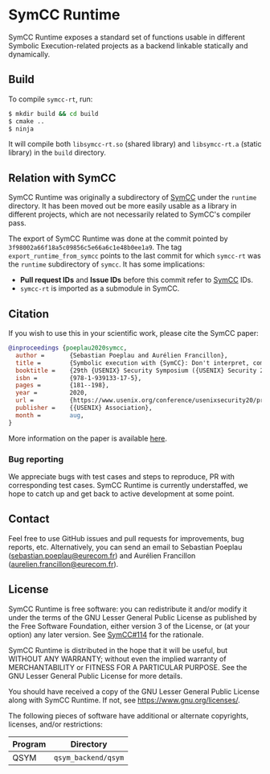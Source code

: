 # SymCC Runtime

SymCC Runtime exposes a standard set of functions usable in different Symbolic Execution-related projects as a backend
linkable statically and dynamically.

## Build

To compile `symcc-rt`, run:

```bash
$ mkdir build && cd build
$ cmake ..
$ ninja
```

It will compile both `libsymcc-rt.so` (shared library) and `libsymcc-rt.a` (static library) in the `build` directory.

## Relation with SymCC

SymCC Runtime was originally a subdirectory of [SymCC](https://github.com/eurecom-s3/symcc) under the `runtime`
directory. It has been moved out be more easily usable as a library in different projects, which are not necessarily
related to SymCC's compiler pass.

The export of SymCC Runtime was done at the commit pointed by `3f98002a66f18a5c09856c5e66a6c1e48b0ee1a9`.
The tag `export_runtime_from_symcc` points to the last commit for which `symcc-rt` was the `runtime` subdirectory of
`symcc`.
It has some implications:
- **Pull request IDs** and **Issue IDs** before this commit refer to [SymCC](https://github.com/eurecom-s3/symcc) IDs.
- `symcc-rt` is imported as a submodule in SymCC.

## Citation

If you wish to use this in your scientific work, please cite the SymCC paper:
``` bibtex
@inproceedings {poeplau2020symcc,
  author =       {Sebastian Poeplau and Aurélien Francillon},
  title =        {Symbolic execution with {SymCC}: Don't interpret, compile!},
  booktitle =    {29th {USENIX} Security Symposium ({USENIX} Security 20)},
  isbn =         {978-1-939133-17-5},
  pages =        {181--198},
  year =         2020,
  url =          {https://www.usenix.org/conference/usenixsecurity20/presentation/poeplau},
  publisher =    {{USENIX} Association},
  month =        aug,
}
```

More information on the paper is available
[here](http://www.s3.eurecom.fr/tools/symbolic_execution/symcc.html).

### Bug reporting

We appreciate bugs with test cases and steps to reproduce, PR with
corresponding test cases. SymCC Runtime is currently understaffed, we hope to
catch up and get back to active development at some point.

## Contact

Feel free to use GitHub issues and pull requests for improvements, bug reports,
etc. Alternatively, you can send an email to Sebastian Poeplau
(sebastian.poeplau@eurecom.fr) and Aurélien Francillon
(aurelien.francillon@eurecom.fr).

## License

SymCC Runtime is free software: you can redistribute it and/or modify it under the terms
of the GNU Lesser General Public License as published by the Free Software Foundation,
either version 3 of the License, or (at your option) any later version.
See [SymCC#114](https://github.com/eurecom-s3/symcc/issues/114) for the rationale.

SymCC Runtime is distributed in the hope that it will be useful, but WITHOUT ANY
WARRANTY; without even the implied warranty of MERCHANTABILITY or FITNESS FOR A
PARTICULAR PURPOSE. See the GNU Lesser General Public License for more details.

You should have received a copy of the GNU
Lesser General Public License along with SymCC Runtime. If not, see
<https://www.gnu.org/licenses/>.

The following pieces of software have additional or alternate copyrights,
licenses, and/or restrictions:

| Program       | Directory                   |
|---------------|-----------------------------|
| QSYM          | `qsym_backend/qsym`         |
